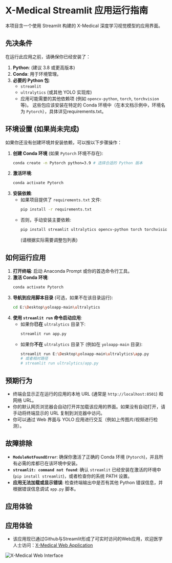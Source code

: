 # X-Medical Streamlit 应用运行指南

本项目含一个使用 Streamlit 构建的 X-Medical 深度学习视觉模型的应用界面。

## 先决条件
在运行此应用之前，请确保你已经安装了：
1.  **Python**: (建议 3.8 或更高版本)
2.  **Conda**: 用于环境管理。
3.  **必要的 Python 包**:
    *   `streamlit`
    *   `ultralytics` (或其他 YOLO 实现库)
    *   应用可能需要的其他依赖项 (例如 `opencv-python`, `torch`, `torchvision` 等)。
    这些包应该安装在特定的 Conda 环境中（在本文档示例中，环境名为 `Pytorch`），具体详见requirements.txt。

## 环境设置 (如果尚未完成)

如果你还没有创建环境并安装依赖，可以按以下步骤操作：

1.  **创建 Conda 环境** (如果 `Pytorch` 环境不存在):
    ```bash
    conda create -n Pytorch python=3.9 # 选择合适的 Python 版本
    ```
2.  **激活环境**:
    ```bash
    conda activate Pytorch
    ```
3.  **安装依赖**:
    *   如果项目提供了 `requirements.txt` 文件:
        ```bash
        pip install -r requirements.txt
        ```
    *   否则，手动安装主要依赖:
        ```bash
        pip install streamlit ultralytics opencv-python torch torchvision
        ```
        (请根据实际需要调整包列表)

## 如何运行应用

1.  **打开终端**: 启动 Anaconda Prompt 或你的首选命令行工具。
2.  **激活 Conda 环境**:
    ```bash
    conda activate Pytorch
    ```
3.  **导航到应用脚本目录** (可选，如果不在该目录运行):
    ```bash
    cd E:\Desktop\yoloapp-main\ultralytics
    ```
4.  **使用 `streamlit run` 命令启动应用**:
    *   如果你**已在** `ultralytics` 目录下:
        ```bash
        streamlit run app.py
        ```
    *   如果你**不在** `ultralytics` 目录下 (例如在 `yoloapp-main` 目录):
        ```bash
        streamlit run E:\Desktop\yoloapp-main\ultralytics\app.py
        # 或者相对路径
        # streamlit run ultralytics/app.py
        ```

## 预期行为

*   终端会显示正在运行的应用的本地 URL (通常是 `http://localhost:8501`) 和网络 URL。
*   你的默认网页浏览器会自动打开并加载该应用的界面。如果没有自动打开，请手动将终端显示的 URL 复制到浏览器中访问。
*   你可以通过 Web 界面与 YOLO 应用进行交互（例如上传图片/视频进行检测）。

## 故障排除

*   **`ModuleNotFoundError`**: 确保你激活了正确的 Conda 环境 (`Pytorch`)，并且所有必需的库都已在该环境中安装。
*   **`streamlit: command not found`**: 确认 `streamlit` 已经安装在激活的环境中 (`pip install streamlit`)，或者检查你的系统 PATH 设置。
*   **应用无法加载或显示错误**: 检查终端输出中是否有其他 Python 错误信息，并根据错误信息调试 `app.py` 脚本。

## 应用体验

## 应用体验

* 该应用现已通过Github与Streamlit形成了可实时访问的Web应用，欢迎医学人士访问：[X-Medical Web Application](https://x-medical.streamlit.app/)

![X-Medical Web Interface](链接到你的截图URL)


